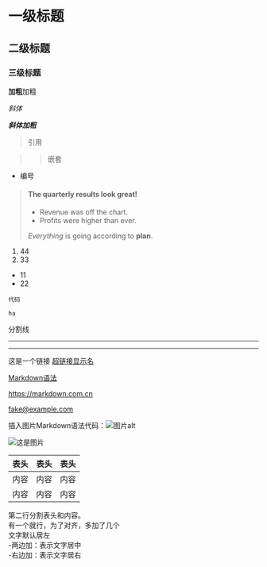 # 一级标题
## 二级标题
### 三级标题

**加粗**加粗

*斜体*

***斜体加粗***

>引用

>>嵌套

- 编号

> #### The quarterly results look great!
>
> - Revenue was off the chart.
> - Profits were higher than ever.
>
>  *Everything* is going according to **plan**.



1. 44
2. 33

*   11
*   22

`代码`

``ha``

分割线
***
___

这是一个链接 [超链接显示名](超链接地址)

 [Markdown语法](https://markdown.com.cn)
 

<https://markdown.com.cn>

<fake@example.com>

[1]: 参考链接
[2]: 参考链接

插入图片Markdown语法代码：![图片alt](图片链接 "图片title")

![这是图片](/assets/img/philly-magic-garden.jpg "Magic Gardens")  



表头|表头|表头
|---|----|--|
内容|内容|内容
内容|内容|内容

第二行分割表头和内容。  
有一个就行，为了对齐，多加了几个  
文字默认居左  
-两边加：表示文字居中  
-右边加：表示文字居右  